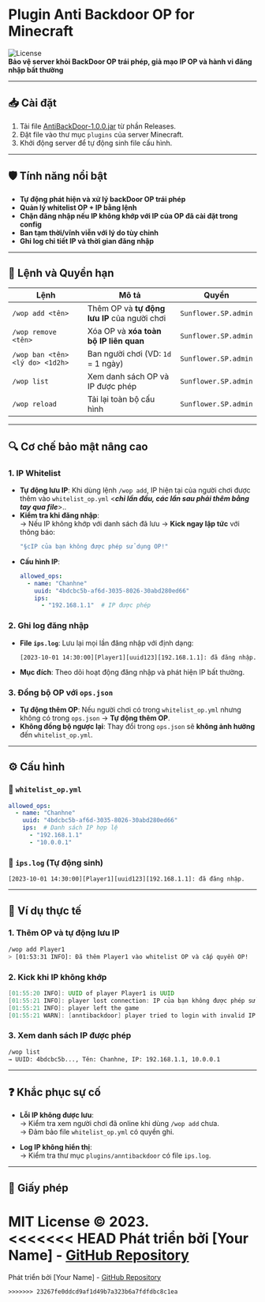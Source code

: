# Plugin Anti Backdoor OP for Minecraft

![License](https://img.shields.io/badge/License-MIT-green)  
**Bảo vệ server khỏi BackDoor OP trái phép, giả mạo IP OP và hành vi đăng nhập bất thường**

---

## 📥 Cài đặt
1. Tải file [AntiBackDoor-1.0.0.jar](https://github.com/your-repo/releases) từ phần Releases.  
2. Đặt file vào thư mục `plugins` của server Minecraft.  
3. Khởi động server để tự động sinh file cấu hình.  

---

## 🛡️ Tính năng nổi bật  
- **Tự động phát hiện và xử lý backDoor OP trái phép**  
- **Quản lý whitelist OP + IP bằng lệnh**  
- **Chặn đăng nhập nếu IP không khớp với IP của OP đã cài đặt trong config**  
- **Ban tạm thời/vĩnh viễn với lý do tùy chỉnh**  
- **Ghi log chi tiết IP và thời gian đăng nhập**  

---

## 📜 Lệnh và Quyền hạn  
| Lệnh | Mô tả | Quyền |  
|------|-------|-------|  
| `/wop add <tên>` | Thêm OP và **tự động lưu IP** của người chơi | `Sunflower.SP.admin` |  
| `/wop remove <tên>` | Xóa OP và **xóa toàn bộ IP liên quan** | `Sunflower.SP.admin` |  
| `/wop ban <tên> <lý do> <1d2h>` | Ban người chơi (VD: `1d` = 1 ngày) | `Sunflower.SP.admin` |  
| `/wop list` | Xem danh sách OP và IP được phép | `Sunflower.SP.admin` |  
| `/wop reload` | Tải lại toàn bộ cấu hình | `Sunflower.SP.admin` |  

---

## 🔍 Cơ chế bảo mật nâng cao  
### 1. IP Whitelist  
- **Tự động lưu IP**: Khi dùng lệnh `/wop add`, IP hiện tại của người chơi được thêm vào `whitelist_op.yml` <***chỉ lần đầu, các lần sau phải thêm bằng tay qua file***>..  
- **Kiểm tra khi đăng nhập**:  
  → Nếu IP không khớp với danh sách đã lưu → **Kick ngay lập tức** với thông báo:  
  ```java
  "§cIP của bạn không được phép sử dụng OP!"
  ```  
- **Cấu hình IP**:  
  ```yaml
  allowed_ops:
    - name: "Chanhne"
      uuid: "4bdcbc5b-af6d-3035-8026-30abd280ed66"
      ips:
        - "192.168.1.1"  # IP được phép
  ```  

### 2. Ghi log đăng nhập  
- **File `ips.log`**: Lưu lại mọi lần đăng nhập với định dạng:  
  ```log
  [2023-10-01 14:30:00][Player1][uuid123][192.168.1.1]: đã đăng nhập.
  ```  
- **Mục đích**: Theo dõi hoạt động đăng nhập và phát hiện IP bất thường.  

### 3. Đồng bộ OP với `ops.json`  
- **Tự động thêm OP**: Nếu người chơi có trong `whitelist_op.yml` nhưng không có trong `ops.json` → **Tự động thêm OP**.  
- **Không đồng bộ ngược lại**: Thay đổi trong `ops.json` sẽ **không ảnh hưởng** đến `whitelist_op.yml`.  

---

## ⚙️ Cấu hình  
### 📂 `whitelist_op.yml`  
```yaml
allowed_ops:
  - name: "Chanhne"
    uuid: "4bdcbc5b-af6d-3035-8026-30abd280ed66"
    ips:  # Danh sách IP hợp lệ
      - "192.168.1.1"
      - "10.0.0.1"
```  

### 📂 `ips.log` (Tự động sinh)  
```log
[2023-10-01 14:30:00][Player1][uuid123][192.168.1.1]: đã đăng nhập.
```  

---

## 📌 Ví dụ thực tế  
### 1. Thêm OP và tự động lưu IP  
```bash
/wop add Player1  
> [01:53:31 INFO]: Đã thêm Player1 vào whitelist OP và cấp quyền OP!
```  

### 2. Kick khi IP không khớp  
```java
[01:55:20 INFO]: UUID of player Player1 is UUID
[01:55:21 INFO]: player lost connection: IP của bạn không được phép sử dụng OP!
[01:55:21 INFO]: player left the game
[01:55:21 WARN]: [anntibackdoor] player tried to login with invalid IP: 127.0.0.1
```  

### 3. Xem danh sách IP được phép  
```bash
/wop list  
→ UUID: 4bdcbc5b..., Tên: Chanhne, IP: 192.168.1.1, 10.0.0.1  
```  

--- 

## ❓ Khắc phục sự cố  
- **Lỗi IP không được lưu**:  
  → Kiểm tra xem người chơi đã online khi dùng `/wop add` chưa.  
  → Đảm bảo file `whitelist_op.yml` có quyền ghi.  

- **Log IP không hiển thị**:  
  → Kiểm tra thư mục `plugins/anntibackdoor` có file `ips.log`.  

--- 

## 📄 Giấy phép  
MIT License © 2023.  
<<<<<<< HEAD
Phát triển bởi [Your Name] - [GitHub Repository](https://github.com/your-repo)
=======
Phát triển bởi [Your Name] - [GitHub Repository](https://github.com/your-repo)  
```
>>>>>>> 23267fe0ddcd9af1d49b7a323b6a7fdfdbc8c1ea
